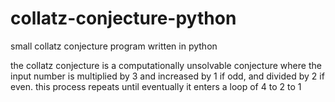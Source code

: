 # collatz-conjecture-python
small collatz conjecture program written in python

the collatz conjecture is a computationally unsolvable conjecture where the input number is multiplied by 3 and increased by 1 if odd, and divided by 2 if even. this process repeats until eventually it enters a loop of 4 to 2 to 1
